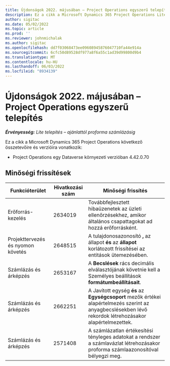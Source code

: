 ```yaml
---
title: Újdonságok 2022. májusában – Project Operations egyszerű telepítés
description: Ez a cikk a Microsoft Dynamics 365 Project Operations Lite központi telepítésének 2022. májusi kiadásában elérhető minőségi frissítésekről nyújt tájékoztatást.
author: sigitac
ms.date: 05/02/2022
ms.topic: article
ms.prod: ''
ms.reviewer: johnmichalak
ms.author: sigitac
ms.openlocfilehash: dd7f03068473ee09608945876047710fa44e914a
ms.sourcegitcommit: 6cfc50d89528df977a8f6a55c1ad39d99800d9b4
ms.translationtype: MT
ms.contentlocale: hu-HU
ms.lasthandoff: 06/03/2022
ms.locfileid: "8934139"
---
```

# <a name="whats-new-may-2022---project-operations-lite-deployment"></a>Újdonságok 2022. májusában – Project Operations egyszerű telepítés

_**Érvényesség:** Lite telepítés – ajánlattól proforma számlázásig_

Ez a cikk a Microsoft Dynamics 365 Project Operations következő összetevőire és verzióira vonatkozik:

- Project Operations egy Dataverse környezeti verzióban 4.42.0.70

## <a name="quality-updates"></a>Minőségi frissítések

| Funkcióterület | Hivatkozási szám | Minőségi frissítés |
| --- | --- | --- |
| Erőforrás-kezelés | 2634019 | Továbbfejlesztett hibaüzenetek az üzleti ellenőrzésekhez, amikor általános csapattagokat ad hozzá erőforrásként. |
| Projekttervezés és nyomon követés | 2648515 | A tulajdonosazonosító **,** az állapot **és** az **állapot** korlátozott frissítései az entitások ütemezésében. |
| Számlázás és árképzés | 2653167 | A **Becslések** rács decimális elválasztójának követnie kell a Személyes beállítások **formátumbeállításait**. |
| Számlázás és árképzés| 2662251 | A Javított egység **és** az **Egységcsoport** mezők értékei alapértelmezés szerint az anyagbecslésekben lévő rekordok létrehozásakor alapértelmezettek. |
| Számlázás és árképzés| 2571408 | A számlázatlan értékesítési tényleges adatokat a rendszer a számlavázlat létrehozásakor proforma számlaazonosítóval bélyegzi meg. |
